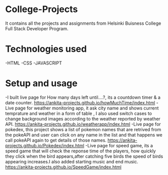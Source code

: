 # College-Projects

It contains all the projects and assignments from Helsinki Buisness College Full Stack Developer Program.

# Technologies used

-HTML
-CSS
-JAVASCRIPT

# Setup and usage

-I built live page for How many days left until....?, its a countdown timer & a date counter.
 https://ankita-projects.github.io/howMuchTime/index.html
-Live page for weather monitoring app, it ask city name and shows current temprature and weather in a form of table , I also used switch cases to change background images according to the weather reported by weather API.
 https://ankita-projects.github.io/weatherapp/index.html
-Live page for pokedex, this project shows a list of pokemon names that are retrived from the pokeAPI and user can click on any name in the list and that happens we call pokeAPI again to get details of those names. 
 https://ankita-projects.github.io/Pokedex/index.html
-Live page for speed game, its a speed game that will check the reponse time of the players, how quickly they click when the bird appears,after catching five birds the speed of birds appearing increases.I also added starting music and end music.
https://ankita-projects.github.io/SpeedGame/index.html

#